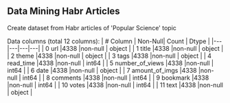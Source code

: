 Data Mining Habr Articles
----

Create dataset from Habr articles of 'Popular Science' topic


Data columns (total 12 columns):
| #   Column          | Non-Null| Count | Dtype   |
|---|---|---|---|
|  0   url              |4338 |non-null  | object |
|  1   title            |4338 |non-null  | object |
|  2   theme            |4338 |non-null  | object |
|  3   tags             |4338 |non-null  | object |
|  4   read_time        |4338 |non-null  | int64  |
|  5   number_of_views  |4338 |non-null  | int64  |
|  6   date             |4338 |non-null  | object |
|  7   amount_of_imgs   |4338 |non-null  | int64  |
|  8   comments         |4338 |non-null  | int64  |
|  9   bookmark         |4338 |non-null  | int64  |
|  10  votes            |4338 |non-null  | int64  |
|  11  text             |4338 |non-null  | object |

